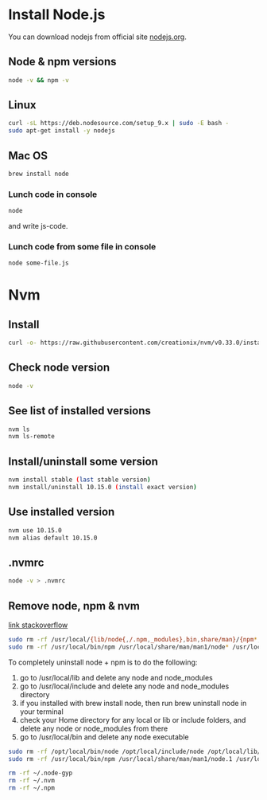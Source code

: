 # Install Node.js

You can download nodejs from official site [nodejs.org](https://nodejs.org/ru/).

## Node & npm versions

```bash
node -v && npm -v
```

## Linux

```bash
curl -sL https://deb.nodesource.com/setup_9.x | sudo -E bash -
sudo apt-get install -y nodejs
```

## Mac OS

```bash
brew install node
```

### Lunch code in console

```bash
node
```

and write js-code.

### Lunch code from some file in console

```bash
node some-file.js
```

# Nvm

## Install

```bash
curl -o- https://raw.githubusercontent.com/creationix/nvm/v0.33.0/install.sh | bash
```

## Check node version

```bash
node -v
```

## See list of installed versions

```bash
nvm ls
nvm ls-remote
```

## Install/uninstall some version

```bash
nvm install stable (last stable version)
nvm install/uninstall 10.15.0 (install exact version)
```

## Use installed version

```bash
nvm use 10.15.0
nvm alias default 10.15.0
```

## .nvmrc

```bash
node -v > .nvmrc
```

## Remove node, npm & nvm

[link stackoverflow](https://stackoverflow.com/questions/11177954/how-do-i-completely-uninstall-node-js-and-reinstall-from-beginning-mac-os-x)

```bash
sudo rm -rf /usr/local/{lib/node{,/.npm,_modules},bin,share/man}/{npm*,node*,man1/node*}
sudo rm -rf /usr/local/bin/npm /usr/local/share/man/man1/node* /usr/local/lib/dtrace/node.d ~/.npm ~/.node-gyp
```

To completely uninstall node + npm is to do the following:

1. go to /usr/local/lib and delete any node and node_modules
2. go to /usr/local/include and delete any node and node_modules directory
3. if you installed with brew install node, then run brew uninstall node in your terminal
4. check your Home directory for any local or lib or include folders, and delete any node or node_modules from there
5. go to /usr/local/bin and delete any node executable

```bash
sudo rm -rf /opt/local/bin/node /opt/local/include/node /opt/local/lib/node_modules
sudo rm -rf /usr/local/bin/npm /usr/local/share/man/man1/node.1 /usr/local/lib/dtrace/node.d

rm -rf ~/.node-gyp
rm -rf ~/.nvm
rm -rf ~/.npm
```
